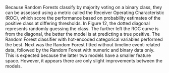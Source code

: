 Because Random Forests classify by majority voting on a binary class, they can be assessed using a metric called the Receiver Operating Characteristic (ROC), which score the performance based on probability estimates of the positive class at differing thresholds. In Figure 12, the dotted diagonal represents randomly guessing the class. The further left the ROC curve is from the diagonal, the better the model is at predicting a true positive. The Random Forest classifier with hot-encoded categorical variables performed the best. Next was the Random Forest fitted without timeline event-related data, followed by the Random Forest with numeric and binary data only. This is expected because the latter two models have a smaller feature space. However, it appears there are only slight improvements between the models.